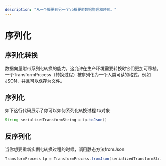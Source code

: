 ```yaml
---
description: "从一个概要到另一个\b概要的数据整理和映射。"
---
```


# 序列化

## 序列化转换

数据向量附带系列化转换的能力，这允许在生产环境需要转换时它们更加可移植。一个TransformProcess（转换过程）被序列化为一个人类可读的格式，例如JSON，并且可以保存为文件。

## 序列化

如下这行代码展示了你可以如何系列化转换过程 tp对象

```java
String serializedTransformString = tp.toJson()
```

## 反序列化

当你想要重新实例化转换过程的时候，调用静态方法fromJson

```java
TransformProcess tp = TransformProcess.fromJson(serializedTransformString)
```

